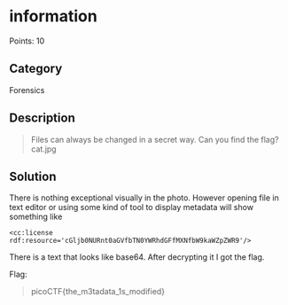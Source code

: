 # information

Points: 10

## Category

Forensics

## Description
>Files can always be changed in a secret way. Can you find the flag? cat.jpg

## Solution
There is nothing exceptional visually in the photo. However opening file in text editor or using some kind of tool to display metadata will show something like 

```<cc:license rdf:resource='cGljb0NURnt0aGVfbTN0YWRhdGFfMXNfbW9kaWZpZWR9'/>```

There is a text that looks like base64. After decrypting it I got the flag.

Flag:
>picoCTF{the_m3tadata_1s_modified}

